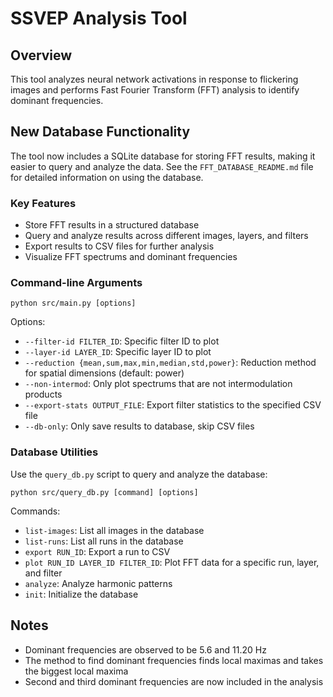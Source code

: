 # SSVEP Analysis Tool

## Overview

This tool analyzes neural network activations in response to flickering images and performs Fast Fourier Transform (FFT) analysis to identify dominant frequencies.

## New Database Functionality

The tool now includes a SQLite database for storing FFT results, making it easier to query and analyze the data. See the `FFT_DATABASE_README.md` file for detailed information on using the database.

### Key Features

- Store FFT results in a structured database
- Query and analyze results across different images, layers, and filters
- Export results to CSV files for further analysis
- Visualize FFT spectrums and dominant frequencies

### Command-line Arguments

```
python src/main.py [options]
```

Options:
- `--filter-id FILTER_ID`: Specific filter ID to plot
- `--layer-id LAYER_ID`: Specific layer ID to plot
- `--reduction {mean,sum,max,min,median,std,power}`: Reduction method for spatial dimensions (default: power)
- `--non-intermod`: Only plot spectrums that are not intermodulation products
- `--export-stats OUTPUT_FILE`: Export filter statistics to the specified CSV file
- `--db-only`: Only save results to database, skip CSV files

### Database Utilities

Use the `query_db.py` script to query and analyze the database:

```
python src/query_db.py [command] [options]
```

Commands:
- `list-images`: List all images in the database
- `list-runs`: List all runs in the database
- `export RUN_ID`: Export a run to CSV
- `plot RUN_ID LAYER_ID FILTER_ID`: Plot FFT data for a specific run, layer, and filter
- `analyze`: Analyze harmonic patterns
- `init`: Initialize the database

## Notes

- Dominant frequencies are observed to be 5.6 and 11.20 Hz
- The method to find dominant frequencies finds local maximas and takes the biggest local maxima
- Second and third dominant frequencies are now included in the analysis
